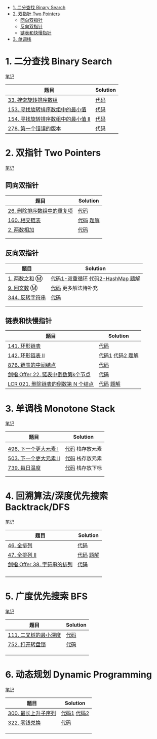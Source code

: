 * [1\. 二分查找 Binary Search](#1-%E4%BA%8C%E5%88%86%E6%9F%A5%E6%89%BE-binary-search)
* [2\. 双指针 Two Pointers](#2-%E5%8F%8C%E6%8C%87%E9%92%88-two-pointers)
  * [同向双指针](#%E5%90%8C%E5%90%91%E5%8F%8C%E6%8C%87%E9%92%88)
  * [反向双指针](#%E5%8F%8D%E5%90%91%E5%8F%8C%E6%8C%87%E9%92%88)
  * [链表和快慢指针](#%E9%93%BE%E8%A1%A8%E5%92%8C%E5%BF%AB%E6%85%A2%E6%8C%87%E9%92%88)
* [3\. 单调栈](#3-%E5%8D%95%E8%B0%83%E6%A0%88)



# 1. 二分查找 Binary Search

[笔记](https://github.com/lvhlvh/algorithm-notes/blob/master/02.%E5%BF%AB%E6%8E%92-%E5%BD%92%E5%B9%B6-%E4%BA%8C%E5%88%86.md)

| 题目                                                         | Solution                                                     |
| ------------------------------------------------------------ | ------------------------------------------------------------ |
| [33. 搜索旋转排序数组](https://leetcode-cn.com/problems/search-in-rotated-sorted-array/) | [代码](src/main/java/Q033搜索旋转排序数组/Solution.java)    |
| [153. 寻找旋转排序数组中的最小值](https://leetcode-cn.com/problems/find-minimum-in-rotated-sorted-array/) | [代码](./src/main/java/Q153寻找旋转排序数组中的最小值/Solution.java) |
| [154. 寻找旋转排序数组中的最小值 II](https://leetcode-cn.com/problems/find-minimum-in-rotated-sorted-array-ii/) | [代码](./src/main/java/Q153寻找旋转排序数组中的最小值2/Solution.java) |
| [278. 第一个错误的版本](https://leetcode-cn.com/problems/first-bad-version/) | [代码](./src/main/java/Q278第一个错误的版本/Solution.java)   |

# 2. 双指针 Two Pointers

[笔记](https://github.com/lvhlvh/algorithm-notes/blob/master/05.%E5%8F%8C%E6%8C%87%E9%92%88.md)

## 同向双指针

| 题目                                                         | Solution                                                     |
| ------------------------------------------------------------ | ------------------------------------------------------------ |
| [26. 删除排序数组中的重复项](https://leetcode-cn.com/problems/remove-duplicates-from-sorted-array/) | [代码](src/main/java/Q026删除排序数组中的重复项/Solution.java) |
| [160. 相交链表](https://leetcode.cn/problems/intersection-of-two-linked-lists/) | [代码](src/main/java/Q160相交链表/Solution.java) [题解](src/main/java/Q160相交链表/note.md) |
| [2. 两数相加](https://leetcode.cn/problems/add-two-numbers/) | [代码](src/main/java/Q002两数相加)                           |
|                                                              |                                                              |
|                                                              |                                                              |

## 反向双指针

| 题目                                                         | Solution                                                     |
| ------------------------------------------------------------ | ------------------------------------------------------------ |
| [1. 两数之和](https://leetcode-cn.com/problems/two-sum/) :m: | [代码1-双重循环](./src/main/java/Q001两数之和/Solution.java)  [代码2-HashMap ](./src/main/java/Q001两数之和/Solution2.java) [题解](./src/main/java/Q001两数之和/note.md) |
| [9. 回文数](https://leetcode-cn.com/problems/palindrome-number/) :m: | [代码](src/main/java/Q009回文数/Solution.java) 更多解法待补充 |
| [344. 反转字符串](https://leetcode-cn.com/problems/reverse-string/) | [代码](./src/main/java/Q344反转字符串/Solution.java)         |
|                                                              |                                                              |
|                                                              |                                                              |

## 链表和快慢指针

| 题目                                                         | Solution                                                     |
| ------------------------------------------------------------ | ------------------------------------------------------------ |
| [141. 环形链表](https://leetcode-cn.com/problems/linked-list-cycle/) | [代码](src/main/java/Q141环形链表/Solution.java)             |
| [142. 环形链表 II](https://leetcode-cn.com/problems/linked-list-cycle-ii/) | [代码1](./src/main/java/Q142环形链表2/Solution.java)  [代码2 ](./src/main/java/Q142环形链表2/Solution2.java) [题解](./src/main/java/Q142环形链表2/note.md) |
| [876. 链表的中间结点](https://leetcode-cn.com/problems/middle-of-the-linked-list/) | [代码](src/main/java/Q876链表的中间节点/Solution.java)       |
| [剑指 Offer 22. 链表中倒数第k个节点](https://leetcode-cn.com/problems/lian-biao-zhong-dao-shu-di-kge-jie-dian-lcof/) | [代码](src/main/java/jianzhioffer/Q22链表中倒数第k个节点/Solution.java) |
| [LCR 021. 删除链表的倒数第 N 个结点](https://leetcode.cn/problems/SLwz0R/) | [代码](src/main/java/jianzhioffer/LCR021删除链表倒数第N个节点/Solution.java) [题解](src/main/java/jianzhioffer/LCR021删除链表倒数第N个节点/note.md) |



# 3. 单调栈 Monotone Stack

[笔记](https://github.com/lvhlvh/algorithm-notes/blob/master/07.%E5%8D%95%E8%B0%83%E6%A0%88%E5%8D%95%E8%B0%83%E9%98%9F%E5%88%97%E6%BB%91%E5%8A%A8%E7%AA%97%E5%8F%A3.md)

| 题目                                                         | Solution                                                     |
| ------------------------------------------------------------ | ------------------------------------------------------------ |
|                                                              |                                                              |
| [496. 下一个更大元素 I](https://leetcode-cn.com/problems/next-greater-element-i/) | [代码](src/main/java/Q496下一个更大元素I/Solution.java)  栈存放元素 |
| [503. 下一个更大元素 II](https://leetcode-cn.com/problems/next-greater-element-ii/) | [代码](src/main/java/Q503下一个更大元素II/Solution.java)  栈存放元素 |
| [739. 每日温度](https://leetcode-cn.com/problems/daily-temperatures/) | [代码](src/main/java/Q739每日温度/Solution.java)  栈存放下标 |
|                                                              |                                                              |
|                                                              |                                                              |



# 4. 回溯算法/深度优先搜索 Backtrack/DFS 

[笔记](https://github.com/lvhlvh/algorithm-notes/blob/master/08.%E5%9B%9E%E6%BA%AF%E7%AE%97%E6%B3%95DFS.md) 

| 题目                                                         | Solution                                                     |
| ------------------------------------------------------------ | ------------------------------------------------------------ |
| [46. 全排列](https://leetcode-cn.com/problems/permutations/) | [代码](src/main/java/Q046全排列/Solution.java)               |
| [47. 全排列 II](https://leetcode-cn.com/problems/permutations-ii/) | [代码](src/main/java/Q047全排列II/Solution.java) [题解](./src/main/java/Q047全排列II/note.md) |
| [剑指 Offer 38. 字符串的排列](https://leetcode-cn.com/problems/zi-fu-chuan-de-pai-lie-lcof/) | [代码](src/main/java/jianzhioffer/Q38字符串的排列/Solution.java) |
|                                                              |                                                              |
|                                                              |                                                              |
|                                                              |                                                              |
|                                                              |                                                              |

# 5. 广度优先搜索 BFS

[笔记](https://github.com/lvhlvh/algorithm-notes/blob/master/09.BFS.md)

| 题目                                                         | Solution                                                 |
| ------------------------------------------------------------ | -------------------------------------------------------- |
| [111. 二叉树的最小深度](https://leetcode-cn.com/problems/minimum-depth-of-binary-tree/) | [代码](src/main/java/Q111二叉树的最小深度/Solution.java) |
| [752. 打开转盘锁](https://leetcode-cn.com/problems/open-the-lock/) | [代码](src/main/java/Q752打开转盘锁/Solution.java)       |
|                                                              |                                                          |
|                                                              |                                                          |
|                                                              |                                                          |

# 6. 动态规划 Dynamic Programming

[笔记]()

| 题目                                                         | Solution                                                 |
| ------------------------------------------------------------ | -------------------------------------------------------- |
| [300. 最长上升子序列](https://leetcode-cn.com/problems/longest-increasing-subsequence/) | [代码1](src/main/java/Q300最长上升子序列/Solution.java) [代码2](src/main/java/Q300最长上升子序列/Solution2.java)|
| [322. 零钱兑换](https://leetcode-cn.com/problems/coin-change) | [代码](src/main/java/Q322零钱兑换/Solution.java)       |
|                                                              |                                                          |
|                                                              |                                                          |
|                                                              |                                                          |